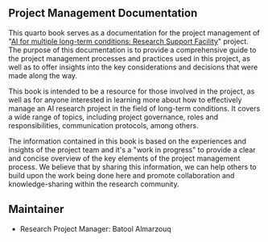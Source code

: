 
## Project Management Documentation

This quarto book serves as a documentation for the project management of "[AI for multiple long-term conditions: Research Support Facility](https://www.turing.ac.uk/research/research-projects/ai-multiple-long-term-conditions-research-support-facility)" project. The purpose of this documentation is to provide a comprehensive guide to the project management processes and practices used in this project, as well as to offer insights into the key considerations and decisions that were made along the way.

This book is intended to be a resource for those involved in the project, as well as for anyone interested in learning more about how to effectively manage an AI research project in the field of long-term conditions. It covers a wide range of topics, including project governance, roles and responsibilities, communication protocols, among others.

The information contained in this book is based on the experiences and insights of the project team and it's a "work in progress" to provide a clear and concise overview of the key elements of the project management process. We believe that by sharing this information, we can help others to build upon the work being done here and promote collaboration and knowledge-sharing within the research community.

## Maintainer

- Research Project Manager: Batool Almarzouq